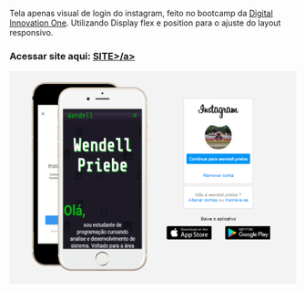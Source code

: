Tela apenas visual de login do instagram, feito no bootcamp da <a href="https://digitalinnovation.one/">Digital Innovation One</a>.
Utilizando Display flex e position para o ajuste do layout responsivo.
<h3>Acessar site aqui: <a href="https://wendell-priebe.github.io/copy-screen-login-instagram/">SITE>/a></h3>

![capa site](img/capa.PNG)
